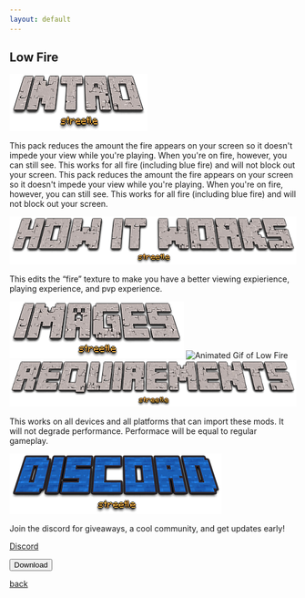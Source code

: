 ```yaml
---
layout: default
---
```


## Low Fire

<img src="/all/intro.png" alt="intro">

This pack reduces the amount the fire appears on your screen so it doesn't impede your view while you're playing. When you're on fire, however, you can still see. This works for all fire (including blue fire) and will not block out your screen. This pack reduces the amount the fire appears on your screen so it doesn't impede your view while you're playing. When you're on fire, however, you can still see. This works for all fire (including blue fire) and will not block out your screen.

<img src="/all/how.png" alt="howitworks">

This edits the “fire” texture to make you have a better viewing expierience, playing experience, and pvp experience.

<img src="/all/images.png" alt="images">

<img src="/lowfire/IMG_0386.gif" alt="Animated Gif of Low Fire">

<img src="/all/req.png" alt="requirements">

This works on all devices and all platforms that can import these mods. It will not degrade performance. Performace will be equal to regular gameplay.

<img src="/all/discord.png" alt="discord">

Join the discord for giveaways, a cool community, and get updates early! 

<a href="https://streetle.ml/discord">Discord</a>

<a href="https://www.streetle.ml/lowfire/download"> 
<button type="button">Download</button> 
</a>

<a href="https://streetle.ml/packs">back</a>
<head>
</head>
